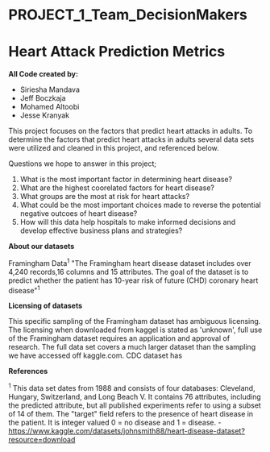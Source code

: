 # PROJECT_1_Team_DecisionMakers
# Heart Attack Prediction Metrics

**All Code created by:**
- Siriesha Mandava
- Jeff Boczkaja
- Mohamed Altoobi
- Jesse Kranyak


This project focuses on the factors that predict heart attacks in adults.  To determine the factors that predict heart attacks in adults several data sets were utilized and cleaned in this project, and referenced below.  

Questions we hope to answer in this project;

1. What is the most important factor in determining heart disease?
2. What are the highest coorelated factors for heart disease?
3. What groups are the most at risk for heart attacks?
4. What could be the most important choices made to reverse the potential negative outcoes of heart disease?
5. How will this data help hospitals to make informed decisions and develop effective business plans and strategies?

**About our datasets** 

Framingham Data<sup>1</sup>
"The Framingham heart disease dataset includes over 4,240 records,16 columns and 15 attributes. 
The goal of the dataset is to predict whether the patient has 10-year risk of future (CHD) coronary heart disease"<sup>1</sup>


**Licensing of datasets**

This specific sampling of the Framingham dataset has ambiguous licensing. The licensing when downloaded from kaggel is stated as 'unknown', full use of the Framingham dataset requires an application and approval of research.  The full data set covers a much larger dataset than the sampling we have accessed off kaggle.com.
CDC dataset has 

**References**

<sup>1</sup> This data set dates from 1988 and consists of four databases: Cleveland, Hungary, Switzerland, and Long Beach V. It contains 76 attributes, including the predicted attribute, but all published experiments refer to using a subset of 14 of them. The "target" field refers to the presence of heart disease in the patient. It is integer valued 0 = no disease and 1 = disease.
  -https://www.kaggle.com/datasets/johnsmith88/heart-disease-dataset?resource=download

